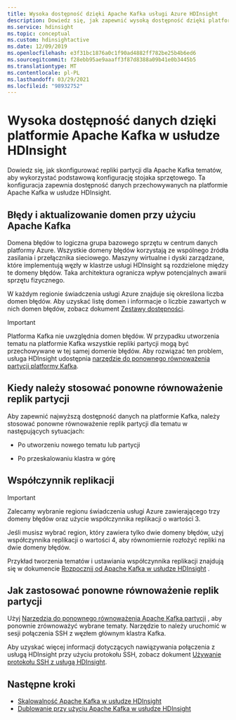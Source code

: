 ```yaml
---
title: Wysoka dostępność dzięki Apache Kafka usługi Azure HDInsight
description: Dowiedz się, jak zapewnić wysoką dostępność dzięki platformie Apache Kafka w usłudze Azure HDInsight. Dowiedz się, jak przeprowadzić ponowne równoważenie replik partycji na platformie Kafka, tak aby znajdowały się one w różnych domenach błędów w regionie świadczenia usługi Azure, który udostępnia usługę HDInsight.
ms.service: hdinsight
ms.topic: conceptual
ms.custom: hdinsightactive
ms.date: 12/09/2019
ms.openlocfilehash: e3f31bc1876a0c1f90ad4882ff782be25b4b6ed6
ms.sourcegitcommit: f28ebb95ae9aaaff3f87d8388a09b41e0b3445b5
ms.translationtype: MT
ms.contentlocale: pl-PL
ms.lasthandoff: 03/29/2021
ms.locfileid: "98932752"
---
```

# <a name="high-availability-of-your-data-with-apache-kafka-on-hdinsight"></a>Wysoka dostępność danych dzięki platformie Apache Kafka w usłudze HDInsight

Dowiedz się, jak skonfigurować repliki partycji dla Apache Kafka tematów, aby wykorzystać podstawową konfigurację stojaka sprzętowego. Ta konfiguracja zapewnia dostępność danych przechowywanych na platformie Apache Kafka w usłudze HDInsight.

## <a name="fault-and-update-domains-with-apache-kafka"></a>Błędy i aktualizowanie domen przy użyciu Apache Kafka

Domena błędów to logiczna grupa bazowego sprzętu w centrum danych platformy Azure. Wszystkie domeny błędów korzystają ze wspólnego źródła zasilania i przełącznika sieciowego. Maszyny wirtualne i dyski zarządzane, które implementują węzły w klastrze usługi HDInsight są rozdzielone między te domeny błędów. Taka architektura ogranicza wpływ potencjalnych awarii sprzętu fizycznego.

W każdym regionie świadczenia usługi Azure znajduje się określona liczba domen błędów. Aby uzyskać listę domen i informacje o liczbie zawartych w nich domen błędów, zobacz dokument [Zestawy dostępności](../../virtual-machines/availability.md#availability-sets).

> [!IMPORTANT]  
> Platforma Kafka nie uwzględnia domen błędów. W przypadku utworzenia tematu na platformie Kafka wszystkie repliki partycji mogą być przechowywane w tej samej domenie błędów. Aby rozwiązać ten problem, usługa HDInsight udostępnia [narzędzie do ponownego równoważenia partycji platformy Kafka](https://github.com/hdinsight/hdinsight-kafka-tools).

## <a name="when-to-rebalance-partition-replicas"></a>Kiedy należy stosować ponowne równoważenie replik partycji

Aby zapewnić najwyższą dostępność danych na platformie Kafka, należy stosować ponowne równoważenie replik partycji dla tematu w następujących sytuacjach:

* Po utworzeniu nowego tematu lub partycji

* Po przeskalowaniu klastra w górę

## <a name="replication-factor"></a>Współczynnik replikacji

> [!IMPORTANT]  
> Zalecamy wybranie regionu świadczenia usługi Azure zawierającego trzy domeny błędów oraz użycie współczynnika replikacji o wartości 3.

Jeśli musisz wybrać region, który zawiera tylko dwie domeny błędów, użyj współczynnika replikacji o wartości 4, aby równomiernie rozłożyć repliki na dwie domeny błędów.

Przykład tworzenia tematów i ustawiania współczynnika replikacji znajdują się w dokumencie [Rozpocznij od Apache Kafka w usłudze HDInsight](apache-kafka-get-started.md) .

## <a name="how-to-rebalance-partition-replicas"></a>Jak zastosować ponowne równoważenie replik partycji

Użyj [Narzędzia do ponownego równoważenia Apache Kafka partycji](https://github.com/hdinsight/hdinsight-kafka-tools) , aby ponownie zrównoważyć wybrane tematy. Narzędzie to należy uruchomić w sesji połączenia SSH z węzłem głównym klastra Kafka.

Aby uzyskać więcej informacji dotyczących nawiązywania połączenia z usługą HDInsight przy użyciu protokołu SSH, zobacz dokument [Używanie protokołu SSH z usługą HDInsight](../hdinsight-hadoop-linux-use-ssh-unix.md).

## <a name="next-steps"></a>Następne kroki

* [Skalowalność Apache Kafka w usłudze HDInsight](apache-kafka-scalability.md)
* [Dublowanie przy użyciu Apache Kafka w usłudze HDInsight](apache-kafka-mirroring.md)
